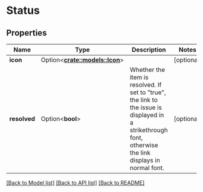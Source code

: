 # Status

## Properties

Name | Type | Description | Notes
------------ | ------------- | ------------- | -------------
**icon** | Option<[**crate::models::Icon**](Icon.md)> |  | [optional]
**resolved** | Option<**bool**> | Whether the item is resolved. If set to \"true\", the link to the issue is displayed in a strikethrough font, otherwise the link displays in normal font. | [optional]

[[Back to Model list]](../README.md#documentation-for-models) [[Back to API list]](../README.md#documentation-for-api-endpoints) [[Back to README]](../README.md)


